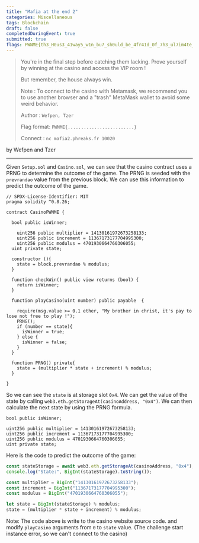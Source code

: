 ```yaml
---
title: "Mafia at the end 2"
categories: Miscellaneous
tags: Blockchain
draft: false
completedDuringEvent: true
submitted: true
flags: PWNME{th3_H0us3_41way5_w1n_bu7_sh0uld_be_4fr41d_0f_7h3_ul7im4te_g4m8l3r!}
---
```

> You're in the final step before catching them lacking. Prove yourself by winning at the casino and access the VIP room !
>
> But remember, the house always win.
>
> Note : To connect to the casino with Metamask, we recommend you to use another browser and a "trash" MetaMask wallet to avoid some weird behavior.
>
> Author : `Wefpen, Tzer`
>
> Flag format: `PWNME{.........................}`
>
> Connect : `nc mafia2.phreaks.fr 10020`

by Wefpen and Tzer

---

Given `Setup.sol` and `Casino.sol`, we can see that the casino contract uses a PRNG to determine the outcome of the game. The PRNG is seeded with the `prevrandao` value from the previous block. We can use this information to predict the outcome of the game.

```
// SPDX-License-Identifier: MIT
pragma solidity ^0.8.26;

contract CasinoPWNME {

  bool public isWinner;

	uint256 public multiplier = 14130161972673258133;
	uint256 public increment = 11367173177704995300;
	uint256 public modulus = 4701930664760306055;
  uint private state;

  constructor (){
    state = block.prevrandao % modulus;
  }

  function checkWin() public view returns (bool) {
    return isWinner;
  }

  function playCasino(uint number) public payable  {

    require(msg.value >= 0.1 ether, "My brother in christ, it's pay to lose not free to play !");
    PRNG();
    if (number == state){
      isWinner = true;
    } else {
      isWinner = false;
    }
  }
  
  function PRNG() private{
    state = (multiplier * state + increment) % modulus;
  }

}
```

So we can see the `state` is at storage slot `0x4`. We can get the value of the state by calling `web3.eth.getStorageAt(casinoAddress, "0x4")`. We can then calculate the next state by using the PRNG formula.

```sol
bool public isWinner;

uint256 public multiplier = 14130161972673258133;
uint256 public increment = 11367173177704995300;
uint256 public modulus = 4701930664760306055;
uint private state;
```

Here is the code to predict the outcome of the game:

```js
const stateStorage = await web3.eth.getStorageAt(casinoAddress, "0x4");
console.log("State:", BigInt(stateStorage).toString());

const multiplier = BigInt("14130161972673258133");
const increment = BigInt("11367173177704995300");
const modulus = BigInt("4701930664760306055");

let state = BigInt(stateStorage) % modulus;
state = (multiplier * state + increment) % modulus;
```

Note: The code above is write to the casino website source code. and modify `playCasino` arguments from `0` to `state` value. (The challenge start instance error, so we can't connect to the casino)
